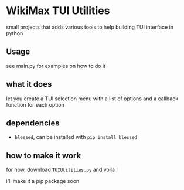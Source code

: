 # WikiMax TUI Utilities
 small projects that adds various tools to help building TUI interface in python

## Usage
 see main.py for examples on how to do it 

## what it does
 let you create a TUI selection menu with a list of options and a callback function for each option

## dependencies
 - `blessed`, can be installed with `pip install blessed`

## how to make it work
 for now, download `TUIUtilities.py` and voila !

 i'll make it a pip package soon